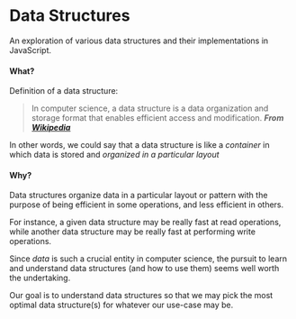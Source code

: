# Data Structures

An exploration of various data structures and their implementations in JavaScript.

#### What?

Definition of a data structure:

> In computer science, a data structure is a data organization and storage format that enables efficient access and modification. ___From [Wikipedia][ds-wiki]___

In other words, we could say that a data structure is like a _container_ in which data is stored and _organized in a particular layout_

#### Why?
Data structures organize data in a particular layout or pattern with the purpose of being efficient in some operations, and less efficient in others.

For instance, a given data structure may be really fast at read operations, while another data structure may be really fast at performing write operations.

Since _data_ is such a crucial entity in computer science, the pursuit to learn and understand data structures (and how to use them) seems well worth the undertaking.

 Our goal is to understand data structures so that we may pick the most optimal data structure(s) for whatever our use-case may be.

<!-- References -->
[ds-wiki]: https://en.wikipedia.org/wiki/Data_structure